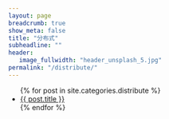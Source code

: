 ```yaml
---
layout: page
breadcrumb: true
show_meta: false
title: "分布式"
subheadline: ""
header:
   image_fullwidth: "header_unsplash_5.jpg"
permalink: "/distribute/"
---
```

<ul>
    {% for post in site.categories.distribute %}
    <li><a href="{{ site.url }}{{ site.baseurl }}{{ post.url }}">{{ post.title }}</a></li>
    {% endfor %}
</ul>